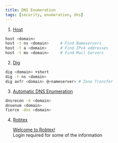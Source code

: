 ```yaml
---
title: DNS Enumeration
tags: [security, enumeration, dns]
---
```


1. <u>Host</u>

````bash
host <domain>
host -t ns <domain> 	# Find Nameservers
host -t a <domain> 		# Find IPv4 addresses
host -t mx <domain> 	# Find Mail Servers
````

2. <u>Dig</u>

````bash
dig <domain> +short
dig -t ns <domain>
dig axfr <domain> @<nameserver> # Zone Transfer
````

3. <u>Automatic DNS Enumeration</u>

````bash
dnsrecon -d <domain>
dnsenum <domain>
fierce -dns <domain>
````

4. <u>Robtex</u>
  
   [Welcome to Robtex!](https://www.robtex.com/)  
   Login required for some of the information